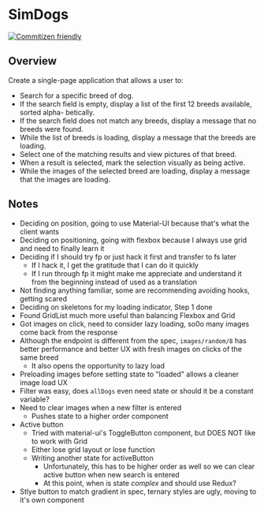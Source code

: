# SimDogs

[![Commitizen friendly](https://img.shields.io/badge/commitizen-friendly-brightgreen.svg)](http://commitizen.github.io/cz-cli/)

## Overview

Create a single-page application that allows a user to:
- Search for a specific breed of dog.
- If the search field is empty, display a list of the first 12 breeds available, sorted alpha-
betically.
- If the search field does not match any breeds, display a message that no breeds were found.
- While the list of breeds is loading, display a message that the breeds are loading.
- Select one of the matching results and view pictures of that breed.
- When a result is selected, mark the selection visually as being active.
- While the images of the selected breed are loading, display a message that the images are loading.

## Notes

- Deciding on position, going to use Material-UI because that's what the client wants
- Deciding on positioning, going with flexbox because I always use grid and need to finally learn it
- Deciding if I should try fp or just hack it first and transfer to fs later
  - If I hack it, I get the gratitude that I can do it quickly
  - If I run through fp it might make me appreciate and understand it from the beginning instead of used as a translation
- Not finding anything familiar, some are recommending avoiding hooks, getting scared
- Deciding on skeletons for my loading indicator, Step 1 done
- Found GridList much more useful than balancing Flexbox and Grid
- Got images on click, need to consider lazy loading, so0o many images come back from the response
- Although the endpoint is different from the spec, `images/random/8` has better performance and better UX with fresh images on clicks of the same breed
  - It also opens the opportunity to lazy load
- Preloading images before setting state to "loaded" allows a cleaner image load UX
- Filter was easy, does `allDogs` even need state or should it be a constant variable?
- Need to clear images when a new filter is entered
  - Pushes state to a higher order component
- Active button
  - Tried with material-ui's ToggleButton component, but DOES NOT like to work with Grid
  - Either lose grid layout or lose function
  - Writing another state for activeButton
    - Unfortunately, this has to be higher order as well so we can clear active button when new search is entered
    - At this point, when is state _complex_ and should use Redux?
- Stlye button to match gradient in spec, ternary styles are ugly, moving to it's own component
    